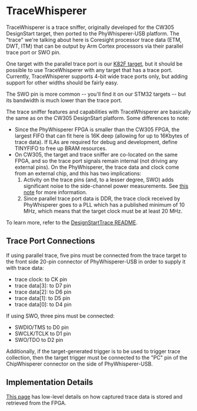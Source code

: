 # TraceWhisperer

TraceWhisperer is a trace sniffer, originally developed for the CW305
DesignStart target, then ported to the PhyWhisperer-USB platform. The "trace"
we're talking about here is Coresight processor trace data (ETM, DWT, ITM)
that can be output by Arm Cortex processors via their parallel trace port or
SWO pin.

One target with the parallel trace port is our [K82F
target](https://rtfm.newae.com/Targets/UFO%20Targets/CW308T-K82/), but it
should be possible to use TraceWhisperer with any target that has a trace
port. Currently, TraceWhisperer supports 4-bit wide trace ports only, but
adding support for other widths should be fairly easy.

The SWO pin is more common -- you'll find it on our STM32 targets -- but its
bandwidth is much lower than the trace port.

The trace sniffer features and capabilities with TraceWhisperer are
basically the same as on the CW305 DesignStart platform. Some differences to
note:

* Since the PhyWhisperer FPGA is smaller than the CW305 FPGA, the largest
  FIFO that can fit here is 16K deep (allowing for up to 16Kbytes of trace
  data). If ILAs are required for debug and development, define TINYFIFO to
  free up BRAM resources.
* On CW305, the target and trace sniffer are co-located on the same FPGA,
  and so the trace port signals remain internal (not driving any external
  pins). On the PhyWhisperer, the trace data and clock come from an external
  chip, and this has two implications:
    1. Activity on the trace pins (and, to a lesser degree, SWO) adds
       significant noise to the side-channel power measurements. See [this
       note](trace_noise.md) for more information.
    2. Since parallel trace port data is DDR, the trace clock received by PhyWhisperer
       goes to a PLL which has a published minimum of 10 MHz, which means
       that the target clock must be at least 20 MHz.


To learn more, refer to the [DesignStartTrace README](../../README.md).

## Trace Port Connections

If using parallel trace, five pins must be connected from the trace target
to the front side 20-pin connector of PhyWhisperer-USB in order to supply it
with trace data:
- trace clock: to CK pin
- trace data[3]: to D7 pin
- trace data[2]: to D6 pin
- trace data[1]: to D5 pin
- trace data[0]: to D4 pin

If using SWO, three pins must be connected:
- SWDIO/TMS to D0 pin
- SWCLK/TCLK to D1 pin
- SWO/TDO to D2 pin

Additionally, if the target-generated trigger is to be used to trigger trace
collection, then the target trigger must be connected to the "PC" pin of the
ChipWhisperer connector on the side of PhyWhisperer-USB.

## Implementation Details
[This page](FIFO_reads.md) has low-level details on how captured trace data
is stored and retrieved from the FPGA.

